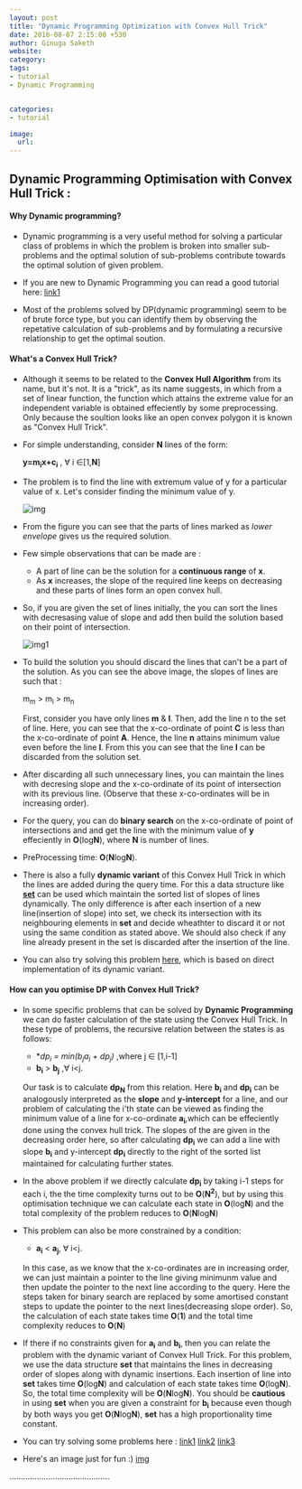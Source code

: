 ```yaml
---
layout: post
title: "Dynamic Programming Optimization with Convex Hull Trick"
date: 2016-08-07 2:15:00 +530
author: Ginuga Saketh
website: 
category:
tags:
- tutorial
- Dynamic Programming


categories:
- tutorial

image:
  url:
---
```

## Dynamic Programming Optimisation with  Convex Hull Trick :
	
#### Why Dynamic programming?

* Dynamic programming is a very useful method for solving a particular class of problems in which the problem is broken into smaller sub-problems and the optimal solution of sub-problems contribute towards the optimal solution of given problem.


* If you are new to Dynamic Programming you can read a good tutorial here:
[link1](https://www.topcoder.com/community/data-science/data-science-tutorials/dynamic-programming-from-novice-to-advanced/)

* Most of the problems solved by DP(dynamic programming) seem to be of brute force type, but you can identify them by observing the repetative calculation of sub-problems and by formulating a recursive relationship to get the optimal soution.

#### What's a Convex Hull Trick?

* Although it seems to be related to the **Convex Hull Algorithm** from its name, but it's not. It is a "trick", as its name suggests, in which from a set of linear function, the function which attains the extreme value for an independent variable is obtained effeciently by some preprocessing. Only because the soultion looks like an open convex polygon it is known as "Convex Hull Trick".

* For simple understanding, consider **N** lines of the form: 

	**y=m<sub>i</sub>x+c<sub>i</sub>** , &forall; i &isin;[1,**N**]


	
* The problem is to find the line with extremum value of y for a particular value of x.
Let's consider finding the minimum value of y.
  
	![img](http://www.cs.wustl.edu/~pless/506/f8_3.gif)

* From the figure you can see that the parts of lines marked as _lower envelope_ gives us the required solution. 

* Few simple observations that can be made are :  

	* A part of line can be the solution for a **continuous range** of **x**.
	* As **x** increases, the slope of the required line keeps on decreasing and these parts of lines form an open convex hull.

* So, if you are given the set of lines initially, the you can sort the lines with decresasing value of slope and add then build the solution based on their point of intersection.

	![img1](http://img1.mnimgs.com/img/shared/userimages/mn_images/image/Tr1.png)

* To build the solution you should discard the lines that can't be a part of the solution. As you can see the above image, the slopes of lines are such that : 

	 m<sub>m</sub> > m<sub>l</sub> > m<sub>n</sub>

	First, consider you have only lines **m** & **l**. Then, add the line n to the set of line. Here, you can see that the x-co-ordinate of point **C** is less than the x-co-ordinate of point **A**. Hence, the line **n** attains minimum value even before the line **l**. From this you can see that the line **l** can be discarded from the solution set. 

* After discarding all such unnecessary lines, you can maintain the lines with decresing slope and the x-co-ordinate of its point of intersection with its previous line. (Observe that these x-co-ordinates will be in increasing order). 
* For the query, you can do **binary search** on the x-co-ordinate  of point of intersections and and get the line with the minimum value of **y** effeciently in **&Omicron;**(log**N**), where **N** is number of lines.

* PreProcessing time: **&Omicron;**(**N**log**N**).

* There is also a fully **dynamic variant** of this Convex Hull Trick in which the lines are added during the query time. For this a data structure like [**set**](https://www.topcoder.com/community/data-science/data-science-tutorials/power-up-c-with-the-standard-template-library-part-1/#set) can be used which maintain the sorted list of slopes of lines dynamically. The only difference is after each insertion of a new line(insertion of slope) into set, we check its intersection with its neighbouring elements in **set** and decide wheathter to discard it or not using the same condition as stated above. We should also check if any line already present in the set is discarded after the insertion of the line. 

 * You can also try solving this problem [here](https://www.codechef.com/JAN16/problems/CYCLRACE/), which is based on direct implementation of its dynamic variant.

#### How can you optimise DP with Convex Hull Trick?

* 	In some specific problems that can be solved by **Dynamic Programming** we can do faster calculation of the state using the Convex Hull Trick. In these type of problems, the recursive relation between the states is as follows:
	
	* **dp<sub>i</sub> = min(b<sub>j</sub>*a<sub>i</sub> + dp<sub>j</sub>)** ,where j &isin; [1,i-1]
	* **b<sub>i</sub>** > **b<sub>j</sub>** ,&forall; i<j.
	
	Our task is to calculate **dp<sub>N</sub>** from this relation. Here **b<sub>i</sub>** and **dp<sub>i</sub>** can be analogously interpreted as the **slope** and **y-intercept** for a line, and our problem of calculating the i'th state can be viewed as finding the minimum value of a line for x-co-ordinate **a<sub>i</sub>**,which can be effeciently done using the convex hull trick.
The slopes of the are given in the decreasing order here, so after calculating **dp<sub>i</sub>** we can add a line with slope **b<sub>i</sub>** and y-intercept **dp<sub>i</sub>** directly to the right of the sorted list maintained for calculating further states.

* In the above problem if we directly calculate **dp<sub>i</sub>** by taking i-1 steps for each i, the the time complexity turns out to be **&Omicron;**(**N<sup>2</sup>**), but by using this optimisation technique we can calculate each state in **&Omicron;**(log**N**) and the total complexity of the problem reduces to **&Omicron;**(**N**log**N**)

* This problem can also be more constrained by a condition: 
	* **a<sub>i</sub>** < **a<sub>j</sub>**, &forall; i<j.
	
	In this case, as we know that the x-co-ordinates are in increasing order, we can just maintain a pointer to the line giving minimunm value and then update the pointer to the next line according to the query. Here the steps taken for binary search are replaced by some amortised constant steps to update the pointer to the next lines(decreasing slope order). So, the calculation of each 
state takes time **&Omicron;**(**1**) and the total time complexity reduces to **&Omicron;**(**N**)

* If there if no constraints given for **a<sub>i</sub>** and **b<sub>i</sub>**, then you can relate the problem with the dynamic variant of Convex Hull Trick. For this problem, we use the data structure **set** that maintains the lines in decreasing order of slopes along with dynamic insertions. Each insertion of line into **set** takes time **&Omicron;**(log**N**) and calculation of each state takes time **&Omicron;**(log**N**). So, the total time complexity will be **&Omicron;**(**N**log**N**). You should be **cautious** in using **set** when you are given a constraint  for **b<sub>i</sub>** because even though by both ways you get **&Omicron;**(**N**log**N**), **set** has a high proportionality time constant.

* You can try solving some problems here :
 [link1](http://codeforces.com/contest/536/problem/C)
 [link2](http://codeforces.com/contest/319/problem/C)
 [link3](http://www.spoj.com/problems/NKLEAVES/en/)
* Here's an image just for fun :)
[img](https://cdn.meme.am/instances/500x/54146722.jpg)

............................................